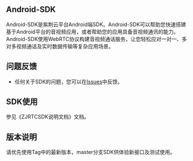## Android-SDK

Android-SDK是紫荆云平台Android端SDK。Android-SDK可以帮助您快速搭建基于Android平台的音视频应用，或者帮助您的应用具备音视频通讯的能力。Android-SDK使用WebRTC协议构建音视频通话服务，让您轻松应对一对一、多对多视频通话及实时数据传输等复杂应用场景。

## 问题反馈

* 任何关于SDK的问题，您可以在[Issues](https://github.com/zijingcloud/Android-SDK/issues/new)中反馈。

## SDK使用

参见《ZJRTCSDK说明文档》文档。

## 版本说明
请优先使用Tag中的最新版本，master分支SDK供体验新接口及测试使用。

